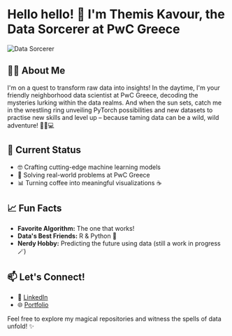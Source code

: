 # Hello hello! 👋 I'm Themis Kavour, the Data Sorcerer at PwC Greece

![Data Sorcerer](https://media.giphy.com/media/h408T6Y5GfmXBKW62l/giphy.gif)

## 🧙‍♂️ About Me

I'm on a quest to transform raw data into insights! In the daytime, I'm your friendly neighborhood data scientist at PwC Greece, decoding the mysteries lurking within the data realms. And when the sun sets, catch me in the wrestling ring unveiling PyTorch possibilities and new datasets to practise new skills and level up – because taming data can be a wild, wild adventure! 🌌🐼💻

## 🚀 Current Status

- 🤓 Crafting cutting-edge machine learning models
- 💼 Solving real-world problems at PwC Greece
- 📊 Turning coffee into meaningful visualizations ☕️ 

## 📈 Fun Facts

- **Favorite Algorithm:** The one that works!
- **Data's Best Friends:** R & Python 🐍
- **Nerdy Hobby:** Predicting the future using data (still a work in progress 🪄)

## 📫 Let's Connect!

- 💼 [LinkedIn](https://www.linkedin.com/in/themis-kavour/)
- 🌐 [Portfolio](https://kavourei.github.io)

Feel free to explore my magical repositories and witness the spells of data unfold! ✨
